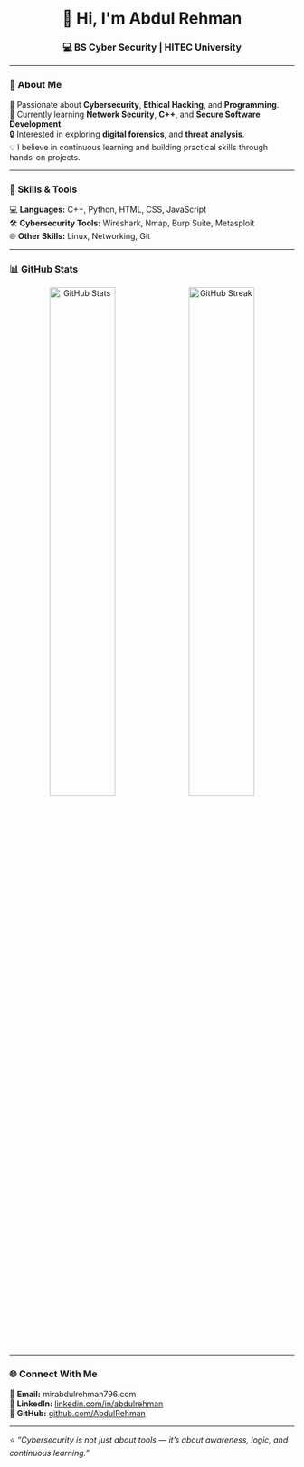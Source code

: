 <h1 align="center">👋 Hi, I'm Abdul Rehman</h1>
<h3 align="center">💻 BS Cyber Security | HITEC University</h3>

---

### 🧠 About Me  
🎯 Passionate about **Cybersecurity**, **Ethical Hacking**, and **Programming**.  
📘 Currently learning **Network Security**, **C++**, and **Secure Software Development**.  
🔒 Interested in exploring **digital forensics**, and **threat analysis**.  
💡 I believe in continuous learning and building practical skills through hands-on projects.

---

### 🧰 Skills & Tools  
💻 **Languages:** C++, Python, HTML, CSS, JavaScript  
🛠️ **Cybersecurity Tools:** Wireshark, Nmap, Burp Suite, Metasploit  
🌐 **Other Skills:** Linux, Networking, Git  

---

### 📊 GitHub Stats  

<p align="center">
  <img src="https://github-readme-stats.vercel.app/api?username=AbdulRehman&show_icons=true&theme=tokyonight" alt="GitHub Stats" width="48%"/>
  <img src="https://github-readme-streak-stats.herokuapp.com/?user=AbdulRehman&theme=tokyonight" alt="GitHub Streak" width="48%"/>
</p>

---

### 🌐 Connect With Me  
📧 **Email:** mirabdulrehman796.com  
🔗 **LinkedIn:** [linkedin.com/in/abdulrehman](https://www.linkedin.com/in/abdul-rehman-15797137a/)  
🐙 **GitHub:** [github.com/AbdulRehman](https://github.com/abdulrehman939)  

---

⭐ *“Cybersecurity is not just about tools — it’s about awareness, logic, and continuous learning.”*  
